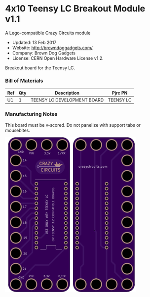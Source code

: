 <!--- start title --->
# 4x10 Teensy LC Breakout Module v1.1
A Lego-compatible Crazy Circuits module

- Updated: 13 Feb 2017
- Website: http://browndoggadgets.com/
- Company: Brown Dog Gadgets
- License: CERN Open Hardware License v1.2.

<!--- end title --->
Breakout board for the Teensy LC. 

<!--- bom start --->
### Bill of Materials

|Ref|Qty|Description|Pjrc PN|
|---|---|-----------|------|
|U1|1|TEENSY LC DEVELOPMENT BOARD|TEENSY LC|


<!--- bom end --->

### Manufacturing Notes

This board must be v-scored. Do not panelize with support tabs or mousebites.

![Gerber Preview](preview.png)

